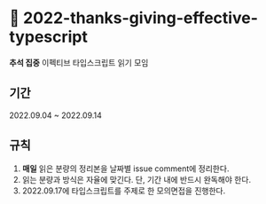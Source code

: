 # 🍂 2022-thanks-giving-effective-typescript
 **추석 집중** 이펙티브 타입스크립트 읽기 모임
 
## 기간
2022.09.04 ~ 2022.09.14

## 규칙
1. **매일** 읽은 분량의 정리본을 날짜별 issue comment에 정리한다.
2. 읽는 분량과 방식은 자율에 맞긴다. 단, 기간 내에 반드시 완독해야 한다.
3. 2022.09.17에 타입스크립트를 주제로 한 모의면접을 진행한다. 
